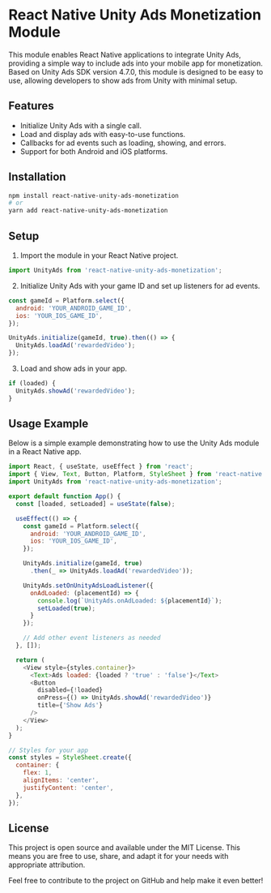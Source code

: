 
# React Native Unity Ads Monetization Module

This module enables React Native applications to integrate Unity Ads, providing a simple way to include ads into your mobile app for monetization. Based on Unity Ads SDK version 4.7.0, this module is designed to be easy to use, allowing developers to show ads from Unity with minimal setup.

## Features

- Initialize Unity Ads with a single call.
- Load and display ads with easy-to-use functions.
- Callbacks for ad events such as loading, showing, and errors.
- Support for both Android and iOS platforms.

## Installation

```bash
npm install react-native-unity-ads-monetization
# or
yarn add react-native-unity-ads-monetization
```

## Setup

1. Import the module in your React Native project.

```javascript
import UnityAds from 'react-native-unity-ads-monetization';
```

2. Initialize Unity Ads with your game ID and set up listeners for ad events.

```javascript
const gameId = Platform.select({
  android: 'YOUR_ANDROID_GAME_ID',
  ios: 'YOUR_IOS_GAME_ID',
});

UnityAds.initialize(gameId, true).then(() => {
  UnityAds.loadAd('rewardedVideo');
});
```

3. Load and show ads in your app.

```javascript
if (loaded) {
  UnityAds.showAd('rewardedVideo');
}
```

## Usage Example

Below is a simple example demonstrating how to use the Unity Ads module in a React Native app.

```javascript
import React, { useState, useEffect } from 'react';
import { View, Text, Button, Platform, StyleSheet } from 'react-native';
import UnityAds from 'react-native-unity-ads-monetization';

export default function App() {
  const [loaded, setLoaded] = useState(false);

  useEffect(() => {
    const gameId = Platform.select({
      android: 'YOUR_ANDROID_GAME_ID',
      ios: 'YOUR_IOS_GAME_ID',
    });

    UnityAds.initialize(gameId, true)
      .then(_ => UnityAds.loadAd('rewardedVideo'));

    UnityAds.setOnUnityAdsLoadListener({
      onAdLoaded: (placementId) => {
        console.log(`UnityAds.onAdLoaded: ${placementId}`);
        setLoaded(true);
      }
    });

    // Add other event listeners as needed
  }, []);

  return (
    <View style={styles.container}>
      <Text>Ads loaded: {loaded ? 'true' : 'false'}</Text>
      <Button
        disabled={!loaded}
        onPress={() => UnityAds.showAd('rewardedVideo')}
        title={'Show Ads'}
      />
    </View>
  );
}

// Styles for your app
const styles = StyleSheet.create({
  container: {
    flex: 1,
    alignItems: 'center',
    justifyContent: 'center',
  },
});
```

## License

This project is open source and available under the MIT License. This means you are free to use, share, and adapt it for your needs with appropriate attribution.

Feel free to contribute to the project on GitHub and help make it even better!
